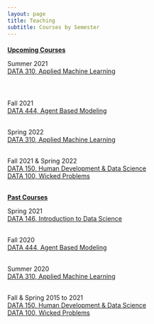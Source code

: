 ```yaml
---
layout: page
title: Teaching
subtitle: Courses by Semester
---
```


<p style = "font-family: 'Open Sans', 'Helvetica Neue', Helvetica, Arial, sans-serif;
  font-size: 20px;
  font-weight: 400;
  margin-bottom: 15px;
  text-align: justify;">

<b><u>Upcoming Courses</u></b> <br>

Summer 2021
<br>
<a href = "https://tyler-frazier.github.io/applied_machine_learning/">DATA 310, Applied Machine Learning</a>
<br> <br> <hr style="height:10px; visibility:hidden;" />

Fall 2021
<br>
<a href = "https://tyler-frazier.github.io/agent_based_modeling/">DATA 444, Agent Based Modeling</a>
<br> <br>

Spring 2022
<br>
<a href = "https://tyler-frazier.github.io/applied_machine_learning/">DATA 310, Applied Machine Learning</a>
<br> <br>

Fall 2021 & Spring 2022
<br>
<a href = "https://tyler-frazier.github.io/evolving_solutions/">DATA 150, Human Development & Data Science</a>
<br>
<a href = "https://tyler-frazier.github.io/wicked_problems/">DATA 100, Wicked Problems</a>
<br> <br>

<b><u>Past Courses</u></b> <br>

Spring 2021
<br>
<a href = "https://tyler-frazier.github.io/intro_data_science/">DATA 146, Introduction to Data Science</a>
<br> <br>

Fall 2020
<br>
<a href = "https://tyler-frazier.github.io/agent_based_modeling/">DATA 444, Agent Based Modeling</a>
<br> <br>

Summer 2020
<br>
<a href = "https://tyler-frazier.github.io/applied_machine_learning/">DATA 310, Applied Machine Learning</a>
<br> <br>

Fall & Spring 2015 to 2021
<br>
<a href = "https://tyler-frazier.github.io/evolving_solutions/">DATA 150, Human Development & Data Science</a>
<br>
<a href = "https://tyler-frazier.github.io/wicked_problems/">DATA 100, Wicked Problems</a>
<br>

</p>
